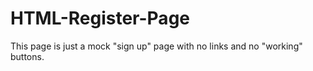 # HTML-Register-Page
This page is just a mock "sign up" page with no links and no "working" buttons.
